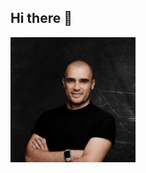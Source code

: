 ## Hi there 👋

<img src="https://github.com/alex-usa/alex-usa/blob/main/square.jpg" alt="The Unlimited" width="200">
